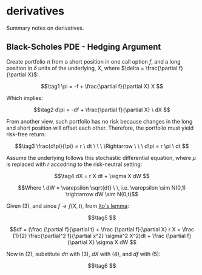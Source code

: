 # derivatives
Summary notes on derivatives.


## Black-Scholes PDE - Hedging Argument

Create portfolio $\pi$ from a short position in one call option $f$, and a long position in $\delta$ units of the underlying, $X$, where $\delta = \frac{\partial f}{\partial X}$:

$$\tag1
\pi = -f + \frac{\partial f}{\partial X} X
$$

Which implies:

$$\tag2
d\pi = -df + \frac{\partial f}{\partial X} \ dX
$$

From another view, such portfolio has no risk because changes in the long and short position will offset each other. Therefore, the portfolio must yield risk-free return:

$$\tag3
\frac{d\pi}{\pi} = r \ dt \ \ \
\Rightarrow \ \ \ d\pi = r \pi \ dt
$$

Assume the underlying follows this stochastic differential equation, where $\mu$ is replaced with $r$ accodring to the risk-neutral setting:

$$\tag4
dX = r X dt + \sigma X dW
$$

$$Where \ dW = \varepsilon \sqrt{dt} \ \, i.e. \varepsilon \sim N(0,1) \rightarrow dW \sim N(0,t)$$


Given (3), and since $f\rightarrow f(X,t)$, from [Ito's lemma](https://en.wikipedia.org/wiki/It%C3%B4%27s_lemma):


$$\tag5
$$

$$df = 
(\frac {\partial f}{\partial t} + 
\frac {\partial f}{\partial X} r X + 
\frac {1}{2} \frac{\partial^2 f}{\partial x^2} \sigma^2 X^2)dt +
\frac {\partial f}{\partial X} \sigma X dW
$$


Now in (2), substitute $d\pi$ with (3), $dX$ with (4), and $df$ with (5):

$$\tag6
$$


